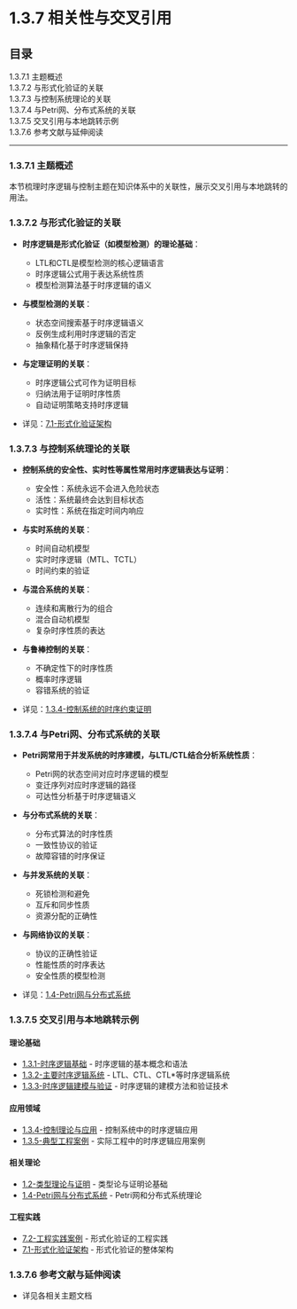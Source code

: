# 1.3.7 相关性与交叉引用

## 目录

1.3.7.1 主题概述  
1.3.7.2 与形式化验证的关联  
1.3.7.3 与控制系统理论的关联  
1.3.7.4 与Petri网、分布式系统的关联  
1.3.7.5 交叉引用与本地跳转示例  
1.3.7.6 参考文献与延伸阅读  

---

### 1.3.7.1 主题概述

本节梳理时序逻辑与控制主题在知识体系中的关联性，展示交叉引用与本地跳转的用法。

### 1.3.7.2 与形式化验证的关联

- **时序逻辑是形式化验证（如模型检测）的理论基础**：
  - LTL和CTL是模型检测的核心逻辑语言
  - 时序逻辑公式用于表达系统性质
  - 模型检测算法基于时序逻辑的语义

- **与模型检测的关联**：
  - 状态空间搜索基于时序逻辑语义
  - 反例生成利用时序逻辑的否定
  - 抽象精化基于时序逻辑保持

- **与定理证明的关联**：
  - 时序逻辑公式可作为证明目标
  - 归纳法用于证明时序性质
  - 自动证明策略支持时序逻辑

- 详见：[7.1-形式化验证架构](../../7-验证与工程实践/7.1-形式化验证架构.md)

### 1.3.7.3 与控制系统理论的关联

- **控制系统的安全性、实时性等属性常用时序逻辑表达与证明**：
  - 安全性：系统永远不会进入危险状态
  - 活性：系统最终会达到目标状态
  - 实时性：系统在指定时间内响应

- **与实时系统的关联**：
  - 时间自动机模型
  - 实时时序逻辑（MTL、TCTL）
  - 时间约束的验证

- **与混合系统的关联**：
  - 连续和离散行为的组合
  - 混合自动机模型
  - 复杂时序性质的表达

- **与鲁棒控制的关联**：
  - 不确定性下的时序性质
  - 概率时序逻辑
  - 容错系统的验证

- 详见：[1.3.4-控制系统的时序约束证明](./1.3.4-控制系统的时序约束证明.md)

### 1.3.7.4 与Petri网、分布式系统的关联

- **Petri网常用于并发系统的时序建模，与LTL/CTL结合分析系统性质**：
  - Petri网的状态空间对应时序逻辑的模型
  - 变迁序列对应时序逻辑的路径
  - 可达性分析基于时序逻辑语义

- **与分布式系统的关联**：
  - 分布式算法的时序性质
  - 一致性协议的验证
  - 故障容错的时序保证

- **与并发系统的关联**：
  - 死锁检测和避免
  - 互斥和同步性质
  - 资源分配的正确性

- **与网络协议的关联**：
  - 协议的正确性验证
  - 性能性质的时序表达
  - 安全性质的模型检测

- 详见：[1.4-Petri网与分布式系统](../1.4-Petri网与分布式系统.md)

### 1.3.7.5 交叉引用与本地跳转示例

#### 理论基础

- [1.3.1-时序逻辑基础](./1.3.1-时序逻辑基础.md) - 时序逻辑的基本概念和语法
- [1.3.2-主要时序逻辑系统](./1.3.2-主要时序逻辑系统.md) - LTL、CTL、CTL*等时序逻辑系统
- [1.3.3-时序逻辑建模与验证](./1.3.3-时序逻辑建模与验证.md) - 时序逻辑的建模方法和验证技术

#### 应用领域

- [1.3.4-控制理论与应用](./1.3.4-控制理论与应用.md) - 控制系统中的时序逻辑应用
- [1.3.5-典型工程案例](./1.3.5-典型工程案例.md) - 实际工程中的时序逻辑应用案例

#### 相关理论

- [1.2-类型理论与证明](../1.2-类型理论与证明.md) - 类型论与证明论基础
- [1.4-Petri网与分布式系统](../1.4-Petri网与分布式系统.md) - Petri网和分布式系统理论

#### 工程实践

- [7.2-工程实践案例](../../7-验证与工程实践/7.2-工程实践案例.md) - 形式化验证的工程实践
- [7.1-形式化验证架构](../../7-验证与工程实践/7.1-形式化验证架构.md) - 形式化验证的整体架构

### 1.3.7.6 参考文献与延伸阅读

- 详见各相关主题文档
